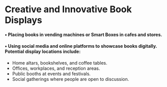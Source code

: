 # Creative and Innovative Book Displays

#### • Placing books in vending machines or Smart Boxes in cafes and stores.

#### • Using social media and online platforms to showcase books digitally. Potential display locations include:

* Home altars, bookshelves, and coffee tables.
* Offices, workplaces, and reception areas.
* Public booths at events and festivals.
* Social gatherings where people are open to discussion.

